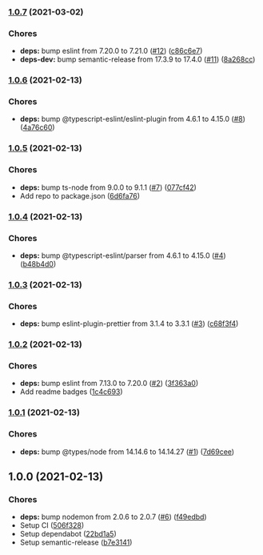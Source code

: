 ### [1.0.7](https://github.com/djdmbrwsk/nts-scripts/compare/v1.0.6...v1.0.7) (2021-03-02)


### Chores

* **deps:** bump eslint from 7.20.0 to 7.21.0 ([#12](https://github.com/djdmbrwsk/nts-scripts/issues/12)) ([c86c6e7](https://github.com/djdmbrwsk/nts-scripts/commit/c86c6e764290167e6d2078e951bc0c8aea89c08c))
* **deps-dev:** bump semantic-release from 17.3.9 to 17.4.0 ([#11](https://github.com/djdmbrwsk/nts-scripts/issues/11)) ([8a268cc](https://github.com/djdmbrwsk/nts-scripts/commit/8a268cc37a9a33df9e7f9fd6c5941261afcda677))

### [1.0.6](https://github.com/djdmbrwsk/nts-scripts/compare/v1.0.5...v1.0.6) (2021-02-13)


### Chores

* **deps:** bump @typescript-eslint/eslint-plugin from 4.6.1 to 4.15.0 ([#8](https://github.com/djdmbrwsk/nts-scripts/issues/8)) ([4a76c60](https://github.com/djdmbrwsk/nts-scripts/commit/4a76c60ebf06efd8df5b4779144d816801054088))

### [1.0.5](https://github.com/djdmbrwsk/nts-scripts/compare/v1.0.4...v1.0.5) (2021-02-13)


### Chores

* **deps:** bump ts-node from 9.0.0 to 9.1.1 ([#7](https://github.com/djdmbrwsk/nts-scripts/issues/7)) ([077cf42](https://github.com/djdmbrwsk/nts-scripts/commit/077cf42ab411e00ff2d73ff66af28b6da889d254))
* Add repo to package.json ([6d6fa76](https://github.com/djdmbrwsk/nts-scripts/commit/6d6fa764ef08472d96cc7ccc665d22650aafd1d8))

### [1.0.4](https://github.com/djdmbrwsk/nts-scripts/compare/v1.0.3...v1.0.4) (2021-02-13)


### Chores

* **deps:** bump @typescript-eslint/parser from 4.6.1 to 4.15.0 ([#4](https://github.com/djdmbrwsk/nts-scripts/issues/4)) ([b48b4d0](https://github.com/djdmbrwsk/nts-scripts/commit/b48b4d0d437ebe0232732bd96ab0366c5ec7860a))

### [1.0.3](https://github.com/djdmbrwsk/nts-scripts/compare/v1.0.2...v1.0.3) (2021-02-13)


### Chores

* **deps:** bump eslint-plugin-prettier from 3.1.4 to 3.3.1 ([#3](https://github.com/djdmbrwsk/nts-scripts/issues/3)) ([c68f3f4](https://github.com/djdmbrwsk/nts-scripts/commit/c68f3f4a8dc8ca9ced89c67b24f898396e6fd748))

### [1.0.2](https://github.com/djdmbrwsk/nts-scripts/compare/v1.0.1...v1.0.2) (2021-02-13)


### Chores

* **deps:** bump eslint from 7.13.0 to 7.20.0 ([#2](https://github.com/djdmbrwsk/nts-scripts/issues/2)) ([3f363a0](https://github.com/djdmbrwsk/nts-scripts/commit/3f363a08207377998ffaefa189c6ab63f024f70a))
* Add readme badges ([1c4c693](https://github.com/djdmbrwsk/nts-scripts/commit/1c4c693f54623e205865c3aead6c68faa2aab816))

### [1.0.1](https://github.com/djdmbrwsk/nts-scripts/compare/v1.0.0...v1.0.1) (2021-02-13)


### Chores

* **deps:** bump @types/node from 14.14.6 to 14.14.27 ([#1](https://github.com/djdmbrwsk/nts-scripts/issues/1)) ([7d69cee](https://github.com/djdmbrwsk/nts-scripts/commit/7d69cee2e7fab9a12e93f8600cdce44f08b93e6d))

## 1.0.0 (2021-02-13)


### Chores

* **deps:** bump nodemon from 2.0.6 to 2.0.7 ([#6](https://github.com/djdmbrwsk/nts-scripts/issues/6)) ([f49edbd](https://github.com/djdmbrwsk/nts-scripts/commit/f49edbd2e3152c0fa854b6c763bb6941071dcdf2))
* Setup CI ([506f328](https://github.com/djdmbrwsk/nts-scripts/commit/506f32890009ac56132a6b0513e105a697b81a11))
* Setup dependabot ([22bd1a5](https://github.com/djdmbrwsk/nts-scripts/commit/22bd1a52062a33d66d73439e04f7d7b997e009e0))
* Setup semantic-release ([b7e3141](https://github.com/djdmbrwsk/nts-scripts/commit/b7e3141e97eae05ff3372e213b4a4ed38ba8b0b9))
